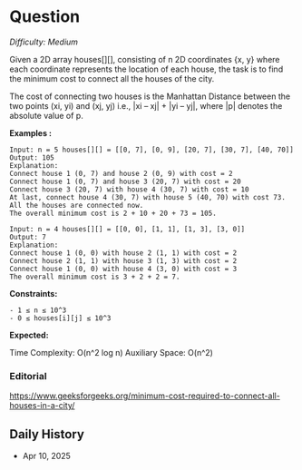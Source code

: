 # Question 

_Difficulty: Medium_

Given a 2D array houses[][], consisting of n 2D coordinates {x, y} where each coordinate represents the location of each house, the task is to find the minimum cost to connect all the houses of the city.

The cost of connecting two houses is the Manhattan Distance between the two points (xi, yi) and (xj, yj) i.e., |xi – xj| + |yi – yj|, where |p| denotes the absolute value of p.

**Examples :**
```
Input: n = 5 houses[][] = [[0, 7], [0, 9], [20, 7], [30, 7], [40, 70]]
Output: 105
Explanation:
Connect house 1 (0, 7) and house 2 (0, 9) with cost = 2
Connect house 1 (0, 7) and house 3 (20, 7) with cost = 20
Connect house 3 (20, 7) with house 4 (30, 7) with cost = 10 
At last, connect house 4 (30, 7) with house 5 (40, 70) with cost 73.
All the houses are connected now.
The overall minimum cost is 2 + 10 + 20 + 73 = 105.

Input: n = 4 houses[][] = [[0, 0], [1, 1], [1, 3], [3, 0]]
Output: 7
Explanation: 
Connect house 1 (0, 0) with house 2 (1, 1) with cost = 2
Connect house 2 (1, 1) with house 3 (1, 3) with cost = 2 
Connect house 1 (0, 0) with house 4 (3, 0) with cost = 3 
The overall minimum cost is 3 + 2 + 2 = 7.
```

**Constraints:**
```
- 1 ≤ n ≤ 10^3
- 0 ≤ houses[i][j] ≤ 10^3
```

**Expected:**

Time Complexity: O(n^2 log n)
Auxiliary Space: O(n^2)

### Editorial
https://www.geeksforgeeks.org/minimum-cost-required-to-connect-all-houses-in-a-city/

## Daily History
- Apr 10, 2025
